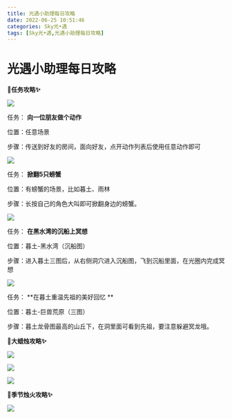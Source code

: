 ```yaml
---
title: 光遇小助理每日攻略
date: 2022-06-25 10:51:46
categories: Sky光•遇
tags: [Sky光•遇,光遇小助理每日攻略]
---
```

# 光遇小助理每日攻略
**🎉任务攻略✨**

![](https://ok.166.net/reunionpub/ds/kol/20220622/000314-wla7hbqdsg.png)

任务： **向一位朋友做个动作**

位置：任意场景

步骤：传送到好友的房间，面向好友，点开动作列表后使用任意动作即可

  

![](https://ok.166.net/reunionpub/ds/kol/20220624/005418-mae7c91wv8.png)

任务： **掀翻5只螃蟹**

位置：有螃蟹的场景，比如暮土、雨林

步骤：长按自己的角色大叫即可掀翻身边的螃蟹。

  

![](https://ok.166.net/reunionpub/ds/kol/20220625/000703-kn9hc53egq.png)

任务： **在黑水湾的沉船上冥想**

位置：暮土-黑水湾（沉船图）

步骤：进入暮土三图后，从右侧洞穴进入沉船图，飞到沉船里面，在光圈内完成冥想

![](https://ok.166.net/reunionpub/ds/kol/20220625/001247-ipr1s02tue.png)

任务： **在暮土重温先祖的美好回忆  **

位置：暮土-巨兽荒原（三图）

步骤：暮土龙骨图最高的山丘下，在洞里面可看到先祖，要注意躲避冥龙哦。

 **🎉大蜡烛攻略✨**

![](https://ok.166.net/reunionpub/ds/kol/20220625/000615-jcv5uznhsr.png)

![](https://ok.166.net/reunionpub/ds/kol/20220625/000654-3roy5wmvpe.png)

![](https://ok.166.net/reunionpub/ds/kol/20220625/000802-lh9stqbicv.png)

  

 **🎉季节烛火攻略✨**

![](https://ok.166.net/reunionpub/ds/kol/20220625/000933-pv93uzrwjc.png)

  

  

